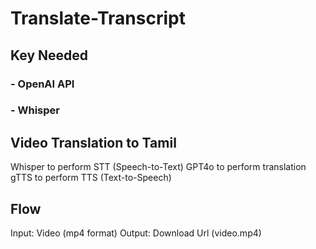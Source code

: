# Translate-Transcript

## Key Needed
### - OpenAI API
### - Whisper

## Video Translation to Tamil
Whisper to perform STT (Speech-to-Text)
GPT4o to perform translation
gTTS to perform TTS (Text-to-Speech)

## Flow
Input: Video (mp4 format)
Output: Download Url (video.mp4)
